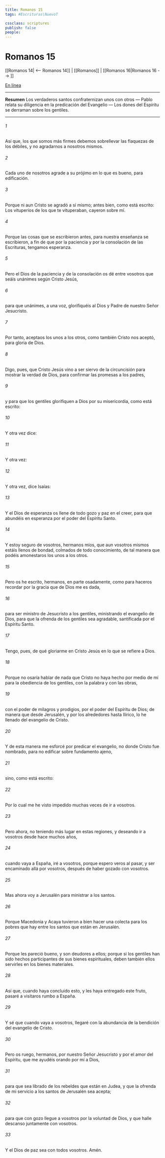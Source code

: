 ```yaml
---
title: Romanos 15
tags: #Escrituras\NuevoT

cssclass: scriptures
publish: false
people:
---
```


# Romanos 15
[[Romanos 14| <-- Romanos 14]] | [[Romanos]] | [[Romanos 16|Romanos 16 --> ]]

[En línea](https://churchofjesuschrist.org/study/scriptures/nt/rom/15?lang=spa)

---
__Resumen__
Los verdaderos santos confraternizan unos con otros — Pablo relata su diligencia en la predicación del Evangelio — Los dones del Espíritu se derraman sobre los gentiles.

---
###### 1 
Así que, los que somos más firmes debemos sobrellevar las flaquezas de los débiles, y no agradarnos a nosotros mismos.

###### 2 
Cada uno de nosotros agrade a su prójimo en lo que es bueno, para edificación.

###### 3 
Porque ni aun Cristo se agradó a sí mismo; antes bien, como está escrito: Los vituperios de los que te vituperaban, cayeron sobre mí.

###### 4 
Porque las cosas que se escribieron antes, para nuestra enseñanza se escribieron, a fin de que por la paciencia y por la consolación de las Escrituras, tengamos esperanza.

###### 5 
Pero el Dios de la paciencia y de la consolación os dé entre vosotros que seáis unánimes según Cristo Jesús,

###### 6 
para que unánimes, a una voz, glorifiquéis al Dios y Padre de nuestro Señor Jesucristo.

###### 7 
Por tanto, aceptaos los unos a los otros, como también Cristo nos aceptó, para gloria de Dios.

###### 8 
Digo, pues, que Cristo Jesús vino a ser siervo de la circuncisión para mostrar la verdad de Dios, para confirmar las promesas  a los padres,

###### 9 
y para que los gentiles glorifiquen a Dios por su misericordia, como está escrito:

###### 10 
Y otra vez dice:

###### 11 
Y otra vez:

###### 12 
Y otra vez, dice Isaías:

###### 13 
Y el Dios de esperanza os llene de todo gozo y paz en el creer, para que abundéis en esperanza por el poder del Espíritu Santo.

###### 14 
Y estoy seguro de vosotros, hermanos míos, que aun vosotros mismos estáis llenos de bondad, colmados de todo conocimiento, de tal manera que podéis amonestaros los unos a los otros.

###### 15 
Pero os he escrito, hermanos, en parte osadamente, como para haceros recordar por la gracia que de Dios me es dada,

###### 16 
para ser ministro de Jesucristo a los gentiles, ministrando el evangelio de Dios, para que la ofrenda de los gentiles sea agradable, santificada por el Espíritu Santo.

###### 17 
Tengo, pues, de qué gloriarme en Cristo Jesús en lo que se refiere a Dios.

###### 18 
Porque no osaría hablar de nada que Cristo no haya hecho por medio de mí para la obediencia de los gentiles, con la palabra y con las obras,

###### 19 
con el poder de milagros y prodigios, por el poder del Espíritu de Dios; de manera que desde Jerusalén, y por los alrededores hasta Ilírico,  lo he llenado del evangelio de Cristo.

###### 20 
Y de esta manera me esforcé por predicar el evangelio, no donde  Cristo fue nombrado, para no edificar sobre fundamento ajeno,

###### 21 
sino, como está escrito:

###### 22 
Por lo cual me he visto impedido muchas veces de ir a vosotros.

###### 23 
Pero ahora, no teniendo más lugar en estas regiones, y deseando ir a vosotros desde hace muchos años,

###### 24 
cuando vaya a España, iré a vosotros, porque espero veros al pasar, y ser encaminado allá por vosotros, después de haber gozado con vosotros.

###### 25 
Mas ahora voy a Jerusalén para ministrar a los santos.

###### 26 
Porque Macedonia y Acaya tuvieron a bien hacer una colecta para los pobres que hay entre los santos que están en Jerusalén.

###### 27 
Porque les pareció bueno, y son deudores a ellos; porque si los gentiles han sido hechos participantes de sus bienes espirituales, deben también ellos servirles en los bienes materiales.

###### 28 
Así que, cuando haya concluido esto, y les haya entregado este fruto, pasaré a visitaros rumbo a España.

###### 29 
Y sé que cuando vaya a vosotros, llegaré con la abundancia de la bendición del evangelio de Cristo.

###### 30 
Pero os ruego, hermanos, por nuestro Señor Jesucristo y por el amor del Espíritu, que me ayudéis orando por mí a Dios,

###### 31 
para que sea librado de los rebeldes que están en Judea, y que la ofrenda de mi servicio a los santos de Jerusalén sea acepta;

###### 32 
para que con gozo llegue a vosotros por la voluntad de Dios, y que halle descanso juntamente con vosotros.

###### 33 
Y el Dios de paz sea con todos vosotros. Amén.

